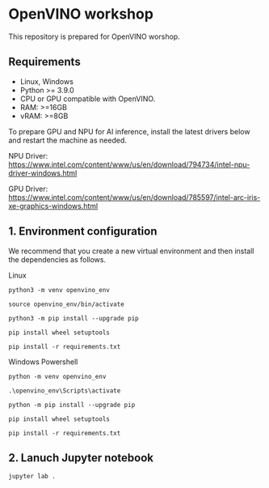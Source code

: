 # OpenVINO workshop

This repository is prepared for OpenVINO worshop.

## Requirements

- Linux, Windows
- Python >= 3.9.0
- CPU or GPU compatible with OpenVINO.
- RAM: >=16GB
- vRAM: >=8GB

To prepare GPU and NPU for AI inference, install the latest drivers below and restart the machine as needed. 

NPU Driver: 
https://www.intel.com/content/www/us/en/download/794734/intel-npu-driver-windows.html

GPU Driver:
https://www.intel.com/content/www/us/en/download/785597/intel-arc-iris-xe-graphics-windows.html

## 1. Environment configuration

We recommend that you create a new virtual environment and then install the dependencies as follows.

Linux

```
python3 -m venv openvino_env

source openvino_env/bin/activate

python3 -m pip install --upgrade pip

pip install wheel setuptools

pip install -r requirements.txt
```

Windows Powershell

```
python -m venv openvino_env

.\openvino_env\Scripts\activate

python -m pip install --upgrade pip

pip install wheel setuptools

pip install -r requirements.txt
```

## 2. Lanuch Jupyter notebook

```
jupyter lab .
```
